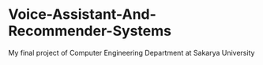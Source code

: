 # Voice-Assistant-And-Recommender-Systems
My final project of Computer Engineering Department at Sakarya University
